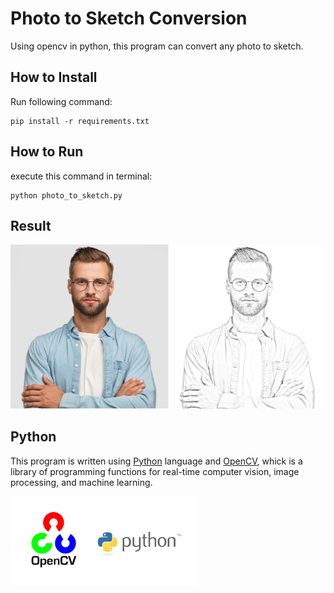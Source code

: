 # Photo to Sketch Conversion
Using opencv in python, this program can convert any photo to sketch.

## How to Install
Run following command:
```
pip install -r requirements.txt
```

## How to Run
execute this command in terminal:
```
python photo_to_sketch.py
```

## Result
![output](input/readme_photo.jpg)

## Python
This program is written using [Python](https://www.python.org/) language and [OpenCV](https://opencv.org/), whick is a library of programming functions for real-time computer vision, image processing, and machine learning.

<img src="input\opencv.webp" width="300" height="142.57">